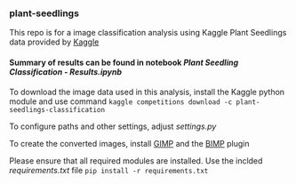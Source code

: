### plant-seedlings
This repo is for a image classification analysis using Kaggle Plant Seedlings data provided by [Kaggle](https://www.kaggle.com/c/plant-seedlings-classification)

#### Summary of results can be found in notebook _Plant Seedling Classification - Results.ipynb_

To download the image data used in this analysis, install the Kaggle python module and use command
`kaggle competitions download -c plant-seedlings-classification`

To configure paths and other settings, adjust _settings.py_

To create the converted images, install [GIMP](https://www.gimp.org) and the [BIMP](https://alessandrofrancesconi.it/projects/bimp/) plugin

Please ensure that all required modules are installed. Use the inclded _requirements.txt_ file
`pip install -r requirements.txt`

